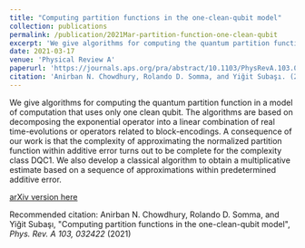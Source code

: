 ```yaml
---
title: "Computing partition functions in the one-clean-qubit model"
collection: publications
permalink: /publication/2021Mar-partition-function-one-clean-qubit
excerpt: 'We give algorithms for computing the quantum partition function in a model of computation that uses only one clean qubit. The algorithms are based on decomposing the exponential operator into a linear combination of real time-evolutions or operators related to block-encodings. A consequence of our work is that the complexity of approximating the normalized partition function within additive error turns out to be complete for the complexity class DQC1. We also develop a classical algorithm to obtain a multiplicative estimate based on a sequence of approximations within predetermined additive error.'
date: 2021-03-17
venue: 'Physical Review A'
paperurl: 'https://journals.aps.org/pra/abstract/10.1103/PhysRevA.103.032422'
citation: 'Anirban N. Chowdhury, Rolando D. Somma, and Yiğit Subaşı. (2021). &quot;Computing partition functions in the one-clean-qubit model &quot;.<i> Phys. Rev. A 103, 032422</i>.'
---
```

We give algorithms for computing the quantum partition function in a model of computation that uses only one clean qubit. The algorithms are based on decomposing the exponential operator into a linear combination of real time-evolutions or operators related to block-encodings. A consequence of our work is that the complexity of approximating the normalized partition function within additive error turns out to be complete for the complexity class DQC1. We also develop a classical algorithm to obtain a multiplicative estimate based on a sequence of approximations within predetermined additive error.

[arXiv version here](https://arxiv.org/abs/1910.11842)

Recommended citation: Anirban N. Chowdhury, Rolando D. Somma, and Yiğit Subaşı, "Computing partition functions in the one-clean-qubit model", <i>Phys. Rev. A 103, 032422</i> (2021)
